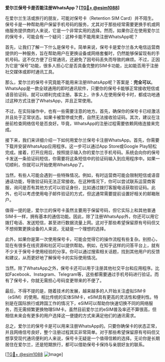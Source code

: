 **爱尔兰保号卡是否能注册WhatsApp？[[TG💪+ @esim1088](https://t.me/s/esim1088)]**

在爱尔兰生活或旅行的朋友，可能对保号卡（Retention SIM Card）并不陌生。保号卡是一种帮助用户保留手机号码的服务，尤其对于那些经常需要更换手机或网络服务提供商的人来说，它是一个非常实用的选择。然而，如果你正在使用爱尔兰的保号卡，可能会有一个疑问：这种卡能不能用来注册WhatsApp呢？

首先，让我们了解一下什么是保号卡。简单来说，保号卡是爱尔兰各大电信运营商提供的一种服务，旨在帮助用户在更换设备或网络套餐时，仍然能够保留现有的手机号码。这不仅方便了日常通讯，还避免了因号码丢失而导致的麻烦。不过，正因为它是“保号”功能，很多人担心它是否具备完整的SIM卡功能，比如能否用于注册社交媒体或即时通讯工具。

那么，爱尔兰的保号卡究竟能不能用来注册WhatsApp呢？答案是：**完全可以**。WhatsApp是一款全球通用的即时通讯软件，只要你的保号卡能够正常接收短信或语音验证码，就可以顺利完成注册。事实上，许多人在使用保号卡时，都成功地通过这种方式注册了WhatsApp，并且正常使用。

不过，在实际操作中，也有一些需要注意的地方。首先，确保你的保号卡已经激活并且处于正常状态。如果卡被暂停或欠费，自然无法接收验证码。其次，建议在注册前检查网络信号是否良好。毕竟，WhatsApp的注册过程需要依赖网络连接来完成。

接下来，我们来详细介绍一下如何用爱尔兰保号卡注册WhatsApp。首先，你需要下载并安装WhatsApp应用程序。这一步可以通过App Store或Google Play轻松完成。接着，打开应用后，按照提示输入你的爱尔兰手机号码。系统会向你的保号卡发送一条验证码短信，你需要将这条短信中的验证码输入到应用程序中。如果一切顺利，你就可以开始使用WhatsApp了。

当然，有些人可能会遇到一些特殊情况。例如，有时运营商可能会限制短信或语音通话功能，导致验证码无法正常接收。在这种情况下，你可以尝试联系运营商客服，询问是否有其他方式可以验证身份，比如通过拨打客服电话获取验证码。此外，也可以考虑使用电子邮件验证的方式，但这通常需要提前设置好相关的邮箱账户。

值得一提的是，爱尔兰的保号卡虽然主要用于保留号码，但它实际上和其他普通SIM卡一样，拥有基本的通信功能。因此，除了注册WhatsApp外，你还可以用它拨打电话、发送短信，甚至进行数据流量上网。这对于那些希望保留原有号码但又不想频繁更换设备的人来说，无疑是一个理想的选择。

此外，如果你是第一次使用保号卡，可能会觉得它的操作流程有些复杂。别担心，现在有很多在线资源和社区可以提供帮助。例如，在知乎这样的问答平台上，就有不少关于保号卡使用经验的分享。你可以通过搜索相关话题，找到其他用户的反馈和建议，从而更好地了解保号卡的实际使用情况。

当然，除了WhatsApp之外，保号卡还可以用于注册其他社交平台和应用程序。比如Facebook、Instagram、Telegram等，这些都需要通过手机号码进行验证。而有了保号卡，你就无需担心号码变更带来的不便了。

最后，不得不提的是，随着技术的发展，越来越多的人开始关注虚拟SIM卡（eSIM）的使用。相比传统的实体SIM卡，eSIM具有更高的灵活性和便利性。特别是在国际旅行或跨国工作的情况下，eSIM可以帮助你快速切换不同的网络服务，而无需频繁更换物理SIM卡。虽然目前爱尔兰的eSIM普及率还不算很高，但相信未来会有更多的用户选择这一便捷的方式来满足他们的通讯需求。

总之，爱尔兰的保号卡是可以用来注册WhatsApp的。只要你确保卡的状态正常，并且网络信号良好，整个注册过程其实非常简单。对于那些希望保留原有号码但又想享受现代通讯便利的人来说，保号卡无疑是一个值得信赖的选择。无论你是长期居住在爱尔兰，还是短期旅行，都可以借助保号卡保持与亲朋好友的联系。

[[TG💪+ @esim1088](https://t.me/s/esim1088) ![Image](https://i.postimg.cc/4NQfJmqS/Snipaste-2025-05-13-00-14-12.png)]
